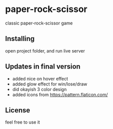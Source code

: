 # paper-rock-scissor
classic paper-rock-scissor game

## Installing
open project folder, and run live server

## Updates in final version
- added nice on hover effect
- added glow effect for win/lose/draw
- did okayish 3 color design
- added icons from https://pattern.flaticon.com/

## License
feel free to use it
